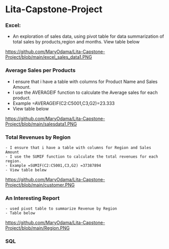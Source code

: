 # Lita-Capstone-Project

###  Excel:

  -  An exploration of sales data, using pivot table for data summarization of total sales by products,region and months. View table below

https://github.com/MaryOdama/Lita-Capstone-Project/blob/main/excel_sales_data1.PNG

### Average Sales per Products

   - I ensure that i have a table with columns for Product Name and Sales Amount.
   - I use the AVERAGEIF function to calculate the Average sales for each product.
   - Example =AVERAGEIF(C2:C5001,C3,G2)=23.333
   - View table below

https://github.com/MaryOdama/Lita-Capstone-Project/blob/main/salesdata1.PNG


### Total Revenues by Region

    - I ensure that i have a table with columns for Region and Sales Amount
    - I use the SUMIF function to calculate the total revenues for each region.
    - Example =SUMIF(C2:C5001,C3,G2) =37387894
    - View table belew
https://github.com/MaryOdama/Lita-Capstone-Project/blob/main/customer.PNG
    


 ### An Interesting Report
    - used pivot table to summarize Revenue by Region
    - Table below
  https://github.com/MaryOdama/Lita-Capstone-Project/blob/main/Region.PNG



### SQL



 
